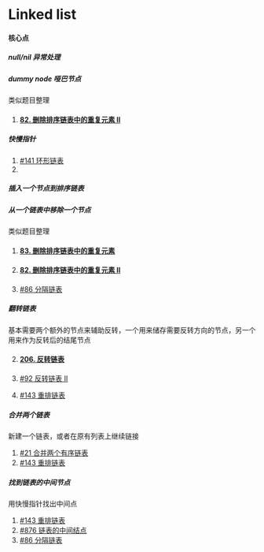 # Linked list

#### 核心点

##### null/nil 异常处理



##### dummy node 哑巴节点

类似题目整理

1. #### [82. 删除排序链表中的重复元素 II](https://leetcode-cn.com/problems/remove-duplicates-from-sorted-list-ii/)

##### 快慢指针

1. [#141 环形链表](https://leetcode-cn.com/problems/linked-list-cycle/)
2. 

##### 插入一个节点到排序链表

##### 从一个链表中移除一个节点

类似题目整理

1. #### [83. 删除排序链表中的重复元素](https://leetcode-cn.com/problems/remove-duplicates-from-sorted-list/)

2. #### [82. 删除排序链表中的重复元素 II](https://leetcode-cn.com/problems/remove-duplicates-from-sorted-list-ii/)

3. [#86 分隔链表](https://leetcode-cn.com/problems/partition-list/)

   

##### 翻转链表

基本需要两个额外的节点来辅助反转，一个用来储存需要反转方向的节点，另一个用来作为反转后的结尾节点

2. #### [206. 反转链表](https://leetcode-cn.com/problems/reverse-linked-list/)

2. [#92 反转链表 II](https://leetcode-cn.com/problems/reverse-linked-list-ii/)

3. [#143 重排链表](https://leetcode-cn.com/problems/reorder-list/)

##### 合并两个链表

新建一个链表，或者在原有列表上继续链接

1. [ #21 合并两个有序链表](https://leetcode-cn.com/problems/merge-two-sorted-lists/)
2. [#143 重排链表](https://leetcode-cn.com/problems/reorder-list/)



##### 找到链表的中间节点

用快慢指针找出中间点

1. [#143 重排链表](https://leetcode-cn.com/problems/reorder-list/)
2. [ #876 链表的中间结点](https://leetcode-cn.com/problems/middle-of-the-linked-list/)
3. [#86 分隔链表](https://leetcode-cn.com/problems/partition-list/)



